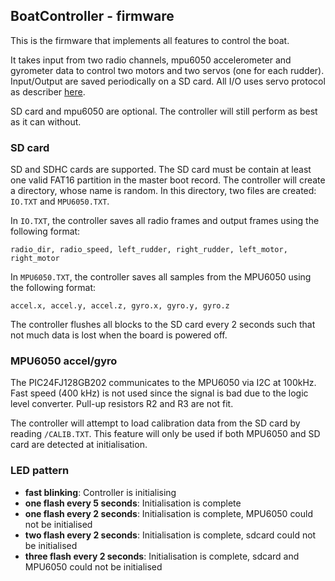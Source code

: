 ## BoatController - firmware

This is the firmware that implements all features to control the boat.

It takes input from two radio channels, mpu6050 accelerometer and gyrometer data to control two motors
and two servos (one for each rudder). Input/Output are saved periodically on a SD card. All I/O uses servo protocol as describer [here](https://en.wikipedia.org/wiki/Servo_control).

SD card and mpu6050 are optional. The controller will still perform as best as it can without.

### SD card

SD and SDHC cards are supported. The SD card must be contain at least one valid FAT16 partition in the master boot record.
The controller will create a directory, whose name is random. In this directory, two files are created: ```IO.TXT``` and ```MPU6050.TXT```.

In ```IO.TXT```, the controller saves all radio frames and output frames using the following format:
```
radio_dir, radio_speed, left_rudder, right_rudder, left_motor, right_motor
```

In ```MPU6050.TXT```, the controller saves all samples from the MPU6050 using the following format:
```
accel.x, accel.y, accel.z, gyro.x, gyro.y, gyro.z
```

The controller flushes all blocks to the SD card every 2 seconds such that not much data is lost when the board is powered off.

### MPU6050 accel/gyro

The PIC24FJ128GB202 communicates to the MPU6050 via I2C at 100kHz. Fast speed (400 kHz) is not used since the signal is bad due to the logic level converter. Pull-up resistors R2 and R3 are not fit.

The controller will attempt to load calibration data from the SD card by reading ```/CALIB.TXT```. This feature
will only be used if both MPU6050 and SD card are detected at initialisation.

### LED pattern

  - **fast blinking**: Controller is initialising
  - **one flash every 5 seconds**: Initialisation is complete
  - **one flash every 2 seconds**: Initialisation is complete, MPU6050 could not be initialised
  - **two flash every 2 seconds**: Initialisation is complete, sdcard could not be initialised
  - **three flash every 2 seconds**: Initialisation is complete, sdcard and MPU6050 could not be initialised

